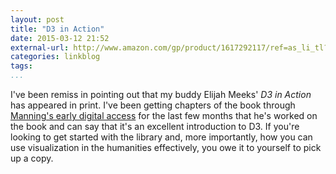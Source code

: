 ```yaml
---
layout: post
title: "D3 in Action"
date: 2015-03-12 21:52
external-url: http://www.amazon.com/gp/product/1617292117/ref=as_li_tl?ie=UTF8&camp=1789&creative=390957&creativeASIN=1617292117&linkCode=as2&tag=jasohepp-20&linkId=UPYJDONHLQPWO2DM
categories: linkblog
tags: 
...
```


I've been remiss in pointing out that my buddy Elijah Meeks' *D3 in 
Action* has appeared in print. I've been getting chapters of the book 
through [Manning's early digital access](http://manning.com/about/meap) 
for the last few months that he's worked on the book and can say that 
it's an excellent introduction to D3. If you're looking to get started 
with the library and, more importantly, how you can use visualization in 
the humanities effectively, you owe it to yourself to pick up a copy.

